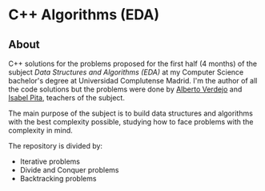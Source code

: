 # C++ Algorithms (EDA)

## About

C++ solutions for the problems proposed for the first half (4 months) of the subject _Data Structures and Algorithms (EDA)_ at my Computer Science bachelor's degree at Universidad Complutense Madrid. I'm the author of all the code solutions but the problems were done by [Alberto Verdejo](https://www.ucm.es/directorio?id=9469) and [Isabel Pita](https://www.ucm.es/directorio?id=8620), teachers of the subject.

The main purpose of the subject is to build data structures and algorithms with the best complexity possible, studying how to face problems with the complexity in mind. 

The repository is divided by:

- Iterative problems
- Divide and Conquer problems
- Backtracking problems
